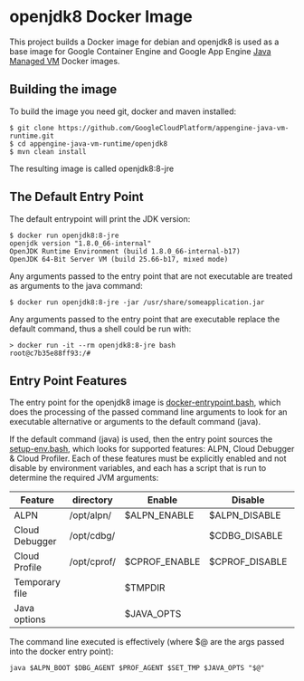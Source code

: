# openjdk8 Docker Image

This project builds a Docker image for debian and openjdk8 is used as a base image for Google Container Engine and 
Google App Engine [Java Managed VM](https://cloud.google.com/appengine/docs/managed-vms/) Docker images.

## Building the image
To build the image you need git, docker and maven installed:
```
$ git clone https://github.com/GoogleCloudPlatform/appengine-java-vm-runtime.git
$ cd appengine-java-vm-runtime/openjdk8
$ mvn clean install
```
The resulting image is called openjdk8:8-jre 

## The Default Entry Point
The default entrypoint will print the JDK version:
```
$ docker run openjdk8:8-jre
openjdk version "1.8.0_66-internal"
OpenJDK Runtime Environment (build 1.8.0_66-internal-b17)
OpenJDK 64-Bit Server VM (build 25.66-b17, mixed mode)
```

Any arguments passed to the entry point that are not executable are treated as arguments to the java command:
```
$ docker run openjdk8:8-jre -jar /usr/share/someapplication.jar
```

Any arguments passed to the entry point that are executable replace the default command, thus a shell could
be run with:
```
> docker run -it --rm openjdk8:8-jre bash
root@c7b35e88ff93:/# 
```

## Entry Point Features
The entry point for the openjdk8 image is [docker-entrypoint.bash](https://github.com/GoogleCloudPlatform/appengine-java-vm-runtime/blob/master/openjdk8/src/main/docker/docker-entrypoint.bash), which does the processing of the passed command line arguments to look for an executable alternative or arguments to the default command (java).

If the default command (java) is used, then the entry point sources the [setup-env.bash](https://github.com/GoogleCloudPlatform/appengine-java-vm-runtime/blob/master/openjdk8/src/main/docker/setup-env.bash), which looks for supported features: ALPN, Cloud Debugger & Cloud Profiler.  Each of these features must be explicitly enabled and not disable by environment variables, and each has a script that is run to determine the required JVM arguments:

| Feature        | directory    | Enable          | Disable        | JVM args      |
|----------------|--------------|-----------------|----------------|---------------|
| ALPN           | /opt/alpn/   | $ALPN_ENABLE    | $ALPN_DISABLE  | $ALPN_BOOT    |
| Cloud Debugger | /opt/cdbg/   | <on by default> | $CDBG_DISABLE  | $DBG_AGENT    |
| Cloud Profile  | /opt/cprof/  | $CPROF_ENABLE   | $CPROF_DISABLE | $PROF_AGENT   |
| Temporary file |              | $TMPDIR         |                | $SET_TMP      |
| Java options   |              | $JAVA_OPTS      |                | $JAVA_OPTS    |

The command line executed is effectively (where $@ are the args passed into the 
docker entry point):
```
java $ALPN_BOOT $DBG_AGENT $PROF_AGENT $SET_TMP $JAVA_OPTS "$@"
```






